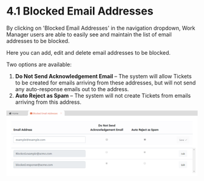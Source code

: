 # 4.1 Blocked Email Addresses

By clicking on 'Blocked Email Addresses' in the navigation dropdown, Work Manager users are able to easily see and maintain the list of email addresses to be blocked. 

Here you can add, edit and delete email addresses to be blocked.

Two options are available:

1. **Do Not Send Acknowledgement Email** – The system will allow Tickets to be created for emails arriving from these addresses, but will not send any auto-response emails out to the address.
2. **Auto Reject as Spam** – The system will not create Tickets from emails arriving from this address.

![](../.gitbook/assets/2%20%281%29.png)

